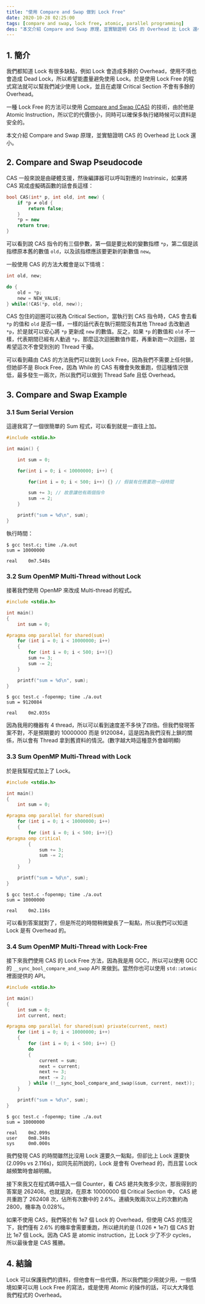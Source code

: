 ```yaml
---
title: "使用 Compare and Swap 做到 Lock Free"
date: 2020-10-28 02:25:00
tags: [compare and swap, lock free, atomic, parallel programming]
des: "本文介紹 Compare and Swap 原理，並實驗證明 CAS 的 Overhead 比 Lock 還小。"
---
```


## 1. 簡介

我們都知道 Lock 有很多缺點，例如 Lock 會造成多餘的 Overhead，使用不慎也會造成 Dead Lock，所以希望能盡量避免使用 Lock。於是使用 Lock Free 的程式寫法就可以幫我們減少使用 Lock，並且在處理 Critical Section 不會有多餘的 Overhead。

一種 Lock Free 的方法可以使用 [Compare and Swap (CAS)](https://en.wikipedia.org/wiki/Compare-and-swap) 的技術，由於他是 Atomic Instruction，所以它的代價很小，同時可以確保多執行緒時候可以資料是安全的。

本文介紹 Compare and Swap 原理，並實驗證明 CAS 的 Overhead 比 Lock 還小。

## 2. Compare and Swap Pseudocode

CAS 一般來說是由硬體支援，然後編譯器可以呼叫對應的 Instrinsic，如果將 CAS 寫成虛擬碼函數的話會長這樣：

```c++
bool CAS(int* p, int old, int new) {
    if *p ≠ old {
        return false;
    }
    *p ← new
    return true;
}
```

可以看到說 CAS 指令的有三個參數，第一個是要比較的變數指標 `*p`，第二個是該指標原本舊的數值 `old`，以及該指標應該要更新的新數值 `new`。

一般使用 CAS 的方法大概會是以下情境：

```c
int old, new;

do {
    old = *p;
    new = NEW_VALUE;
} while(!CAS(*p, old, new));
```

CAS 包住的迴圈可以視為 Critical Section，當執行到 CAS 指令時，CAS 會去看 `*p` 的值和 `old` 是否一樣，一樣的話代表在執行期間沒有其他 Thread 去改動過 `*p`，於是就可以安心將 `*p` 更新成 `new` 的數值。反之，如果 `*p` 的數值和 `old` 不一樣，代表期間已經有人動過 `*p`，那麼這次迴圈數值作罷，再重新跑一次迴圈，並希望這次不會受到別的 Thread 干擾。

可以看到藉由 CAS 的方法我們可以做到 Lock Free，因為我們不需要上任何鎖，但她卻不是 Block Free，因為 While 的 CAS 有機會失敗重跑，但這種情況很低，最多發生一兩次，所以我們可以做到 Thread Safe 且低 Overhead。

## 3. Compare and Swap Example

### 3.1 Sum Serial Version

這邊我寫了一個很簡單的 Sum 程式，可以看到就是一直往上加。

```c
#include <stdio.h>

int main() {

    int sum = 0;

    for(int i = 0; i < 10000000; i++) {

        for(int i = 0; i < 500; i++) {} // 假裝有任務要跑一段時間

        sum += 3; // 故意讓他有兩個指令
        sum -= 2;
    }

    printf("sum = %d\n", sum);
}
```

執行時間：

```shell
$ gcc test.c; time ./a.out
sum = 10000000

real    0m7.548s
```

### 3.2 Sum OpenMP Multi-Thread without Lock

接著我們使用 OpenMP 來改成 Multi-thread 的程式。

```c
#include <stdio.h>

int main()
{
    int sum = 0;

#pragma omp parallel for shared(sum)
    for (int i = 0; i < 10000000; i++)
    {
        for (int i = 0; i < 500; i++){}
        sum += 3;
        sum -= 2;
    }

    printf("sum = %d\n", sum);
}
```

```shell
$ gcc test.c -fopenmp; time ./a.out
sum = 9120084

real    0m2.035s
```

因為我用的機器有 4 thread，所以可以看到速度差不多快了四倍。但我們發現答案不對，不是預期要的 10000000 而是 9120084，這是因為我們沒有上鎖的關係，所以會有 Thread 拿到舊資料的情況。(數字越大時這種意外會越明顯)


### 3.3 Sum OpenMP Multi-Thread with Lock

於是我幫程式加上了 Lock。

```c
#include <stdio.h>

int main()
{
    int sum = 0;

#pragma omp parallel for shared(sum)
    for (int i = 0; i < 10000000; i++)
    {
        for (int i = 0; i < 500; i++){}
#pragma omp critical
        {
            sum += 3;
            sum -= 2;
        }
    }

    printf("sum = %d\n", sum);
}
```

```shell
$ gcc test.c -fopenmp; time ./a.out
sum = 10000000

real    0m2.116s
```

可以看到答案就對了，但是所花的時間稍微變長了一點點，所以我們可以知道 Lock 是有 Overhead 的。

### 3.4 Sum OpenMP Multi-Thread with Lock-Free

接下來我們使用 CAS 的 Lock Free 方法，因為我是用 GCC，所以可以使用 GCC 的 `__sync_bool_compare_and_swap` API 來做到。當然你也可以使用 `std::atomic` 裡面提供的 API。

```c
#include <stdio.h>

int main()
{
    int sum = 0;
    int current, next;

#pragma omp parallel for shared(sum) private(current, next)
    for (int i = 0; i < 10000000; i++)
    {
        for (int i = 0; i < 500; i++) {}
        do
        {
            current = sum;
            next = current;
            next += 3;
            next -= 2;
        } while (!__sync_bool_compare_and_swap(&sum, current, next));
    }

    printf("sum = %d\n", sum);
}
```

```shell
$ gcc test.c -fopenmp; time ./a.out
sum = 10000000

real    0m2.099s
user    0m8.348s
sys     0m0.000s
```

我們發現 CAS 的時間雖然比沒用 Lock 還要久一點點，但卻比上 Lock 還要快 (2.099s vs 2.116s)，如同先前所說的，Lock 是會有 Overhead 的，而且當 Lock 越頻繁時會越明顯。

接下來我又在程式碼中插入一個 Counter，看 CAS 總共失敗多少次，那我得到的答案是 262408。也就是說，在原本 10000000 個 Critical Section 中，
CAS 總共重跑了 262408 次，佔所有次數中的 2.6%。連續失敗兩次以上的次數約為 2800，機率為 0.028%。

如果不使用 CAS，我們等於有 1e7 個 Lock 的 Overhead，但使用 CAS 的情況下，我們僅有 2.6% 的機率會需要重跑，所以總共約是 (1.026 * 1e7) 個 CAS 對比 1e7 個 Lock。因為 CAS 是 atomic instruction，比 Lock 少了不少 cycles，所以最後會是 CAS 獲勝。

## 4. 結論

Lock 可以保護我們的資料，但他會有一些代價，所以我們能少用就少用，一些情境如果可以用 Lock Free 的寫法，或是使用 Atomic 的操作的話，可以大大降低我們程式的 Overhead。

